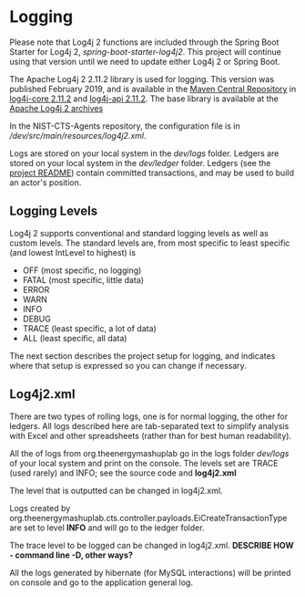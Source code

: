Logging
====================

Please note that Log4j 2 functions are included through the Spring Boot Starter for Log4j 2, *spring-boot-starter-log4j2*. This project will continue using that version until we need to update either Log4j 2 or Spring Boot.

The Apache Log4j 2 2.11.2 library is used for logging. This version was published February 2019, and is available in the [Maven Central Repository](https://search.maven.org/) in [log4j-core 2.11.2](https://mvnrepository.com/artifact/org.apache.logging.log4j/log4j-core/2.11.2) and [log4j-api 2.11.2](https://mvnrepository.com/artifact/org.apache.logging.log4j/log4j-api/2.11.2). The base library is available at the [Apache Log4j 2 archives](https://archive.apache.org/dist/logging/log4j/2.11.2/)

In the NIST-CTS-Agents repository, the configuration file is in */dev/src/main/resources/log4j2.xml*.

Logs are stored on your local system in the *dev/logs* folder.
Ledgers are stored on your local system in the *dev/ledger* folder. Ledgers (see the [project README](../README.md)) contain committed transactions, and may be used to build an actor's position.

## Logging Levels
Log4j 2 supports conventional and standard logging levels as well as custom levels. The standard levels are, from most specific to least specific (and lowest IntLevel to highest) is

*    OFF (most specific, no logging)
*    FATAL (most specific, little data)
*    ERROR
*    WARN
*    INFO
*    DEBUG
*    TRACE (least specific, a lot of data)
*    ALL (least specific, all data)

The next section describes the project setup for logging, and indicates where that setup is expressed so you can change if necessary.

## Log4j2.xml

There are two types of rolling logs, one is for normal logging, the other for ledgers. All logs described here are tab-separated text to simplify analysis with Excel and other spreadsheets (rather than for best human readability). 

All the of logs from org.theenergymashuplab go in the logs folder *dev/logs* of your local system and print on the console. The levels set are TRACE (used rarely) and INFO; see the source code and **log4j2.xml** 

The  level that is outputted can be changed in log4j2.xml.

Logs created by org.theenergymashuplab.cts.controller.payloads.EiCreateTransactionType  are set to level **INFO** and will
go to the ledger folder. 

The trace level to be logged can be changed in log4j2.xml. **DESCRIBE HOW - command line -D, other ways?**

All the logs generated by hibernate (for MySQL interactions) will be printed on console and go to the application general log.




